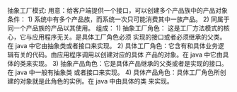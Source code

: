 抽象工厂模式:
    用意：给客户端提供一个接口，可以创建多个产品族中的产品对象 
    条件：
        1) 系统中有多个产品族，而系统一次只可能消费其中一族产品。
        2) 同属于同一个产品族的产品以其使用。 
    组成：
        1) 抽象工厂角色： 这是工厂方法模式的核心，它与应用程序无关。是具体工厂角色必须 实现的接口或者必须继承的父类。在 java 中它由抽象类或者接口来实现。 
        2) 具体工厂角色：它含有和具体业务逻辑有关的代码。由应用程序调用以创建对应的具体 产品的对象。在 java 中它由具体的类来实现。 
        3) 抽象产品角色：它是具体产品继承的父类或者是实现的接口。在 java 中一般有抽象类 或者接口来实现。 
        4) 具体产品角色：具体工厂角色所创建的对象就是此角色的实例。在 java 中由具体的类 来实现。 
         